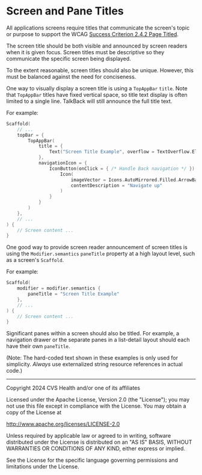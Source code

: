 # Screen and Pane Titles
All applications screens require titles that communicate the screen's topic or purpose to support the WCAG [Success Criterion 2.4.2 Page Titled](https://www.w3.org/TR/WCAG22/#page-titled).

The screen title should be both visible and announced by screen readers when it is given focus. Screen titles must be descriptive so they communicate the specific screen being displayed. 

To the extent reasonable, screen titles should also be unique. However, this must be balanced against the need for conciseness.

One way to visually display a screen title is using a `TopAppBar` `title`. Note that `TopAppBar` titles have fixed vertical space, so title text display is often limited to a single line. TalkBack will still announce the full title text.

For example:

```kotlin
Scaffold(
    // ...
    topBar = {
        TopAppBar(
            title = {
                Text("Screen Title Example", overflow = TextOverflow.Ellipsis, maxLines = 1)
            },
            navigationIcon = {
                IconButton(onClick = { /* Handle Back navigation */ }) {
                    Icon(
                        imageVector = Icons.AutoMirrored.Filled.ArrowBack,
                        contentDescription = "Navigate up"
                    )
                }
            }
        )
    },
    // ...
) {
    // Screen content ...
}
```

One good way to provide screen reader announcement of screen titles is using the `Modifier.semantics` `paneTitle` property at a high layout level, such as a screen's `Scaffold`.

For example:

```kotlin
Scaffold(
    modifier = modifier.semantics {
        paneTitle = "Screen Title Example"
    },
    // ...
) {
    // Screen content ...
}
```

Significant panes within a screen should also be titled. For example, a navigation drawer or the separate panes in a list-detail layout should each have their own `paneTitle`.

(Note: The hard-coded text shown in these examples is only used for simplicity. _Always_ use externalized string resource references in actual code.)

----

Copyright 2024 CVS Health and/or one of its affiliates

Licensed under the Apache License, Version 2.0 (the "License");
you may not use this file except in compliance with the License.
You may obtain a copy of the License at

http://www.apache.org/licenses/LICENSE-2.0

Unless required by applicable law or agreed to in writing, software
distributed under the License is distributed on an "AS IS" BASIS,
WITHOUT WARRANTIES OR CONDITIONS OF ANY KIND, either express or implied.

See the License for the specific language governing permissions and
limitations under the License.
